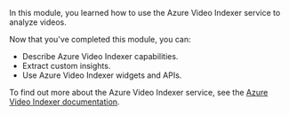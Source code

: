 In this module, you learned how to use the Azure Video Indexer service to analyze videos.

Now that you've completed this module, you can:

- Describe Azure Video Indexer capabilities.
- Extract custom insights.
- Use Azure Video Indexer widgets and APIs.

To find out more about the Azure Video Indexer service, see the [Azure Video Indexer documentation](/azure/azure-video-indexer/).
